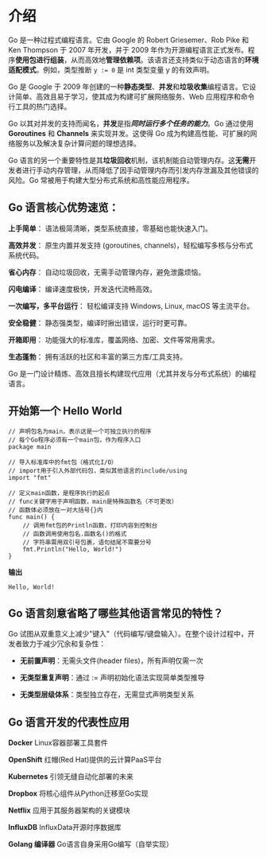 # 介绍
Go 是一种过程式编程语言。它由 Google 的 Robert Griesemer、Rob Pike 和 Ken Thompson 于 2007 年开发，并于 2009 年作为开源编程语言正式发布。程序**使用包进行组装**，从而高效地**管理依赖项**。该语言还支持类似于动态语言的**环境适配模式**。例如，类型推断 `y := 0` 是 int 类型变量 y 的有效声明。

Go 是 Google 于 2009 年创建的一种**静态类型**、**并发**和**垃圾收集**编程语言。它设计简单、高效且易于学习，使其成为构建可扩展网络服务、Web 应用程序和命令行工具的热门选择。

Go 以其对并发的支持而闻名，**并发**是指***同时运行多个任务的能力***。Go 通过使用 **Goroutines** 和 **Channels** 来实现并发。这使得 Go 成为构建高性能、可扩展的网络服务以及解决复杂计算问题的理想选择。

Go 语言的另一个重要特性是其**垃圾回收**机制，该机制能自动管理内存。这**无需**开发者进行手动内存管理，从而降低了因手动管理内存而引发内存泄漏及其他错误的风险。Go 常被用于构建大型分布式系统和高性能应用程序。

## Go 语言核心优势速览：

**上手简单**： 语法极简清晰，类型系统直接，零基础也能快速入门。

**高效并发**： 原生内置并发支持 (goroutines, channels)，轻松编写多核与分布式系统代码。

**省心内存**： 自动垃圾回收，无需手动管理内存，避免泄露烦恼。

**闪电编译**： 编译速度极快，开发迭代流畅高效。

**一次编写，多平台运行**： 轻松编译支持 Windows, Linux, macOS 等主流平台。

**安全稳健**： 静态强类型，编译时揪出错误，运行时更可靠。

**开箱即用**： 功能强大的标准库，覆盖网络、加密、文件等常用需求。

**生态蓬勃**： 拥有活跃的社区和丰富的第三方库/工具支持。

Go 是一门设计精炼、高效且擅长构建现代应用（尤其并发与分布式系统）的编程语言。

## 开始第一个 Hello World

```golang
// 声明包名为main，表示这是一个可独立执行的程序
// 每个Go程序必须有一个main包，作为程序入口
package main

// 导入标准库中的fmt包（格式化I/O）
// import用于引入外部代码包，类似其他语言的include/using
import "fmt"

// 定义main函数，是程序执行的起点
// func关键字用于声明函数，main是特殊函数名（不可更改）
// 函数体必须放在一对大括号{}内
func main() {
    // 调用fmt包的Println函数，打印内容到控制台
    // 函数调用使用包名.函数名()的格式
    // 字符串需用双引号包裹，语句结尾不需要分号
    fmt.Println("Hello, World!") 
}
```

**输出**

```
Hello, World!
```

## Go 语言刻意省略了哪些其他语言常见的特性？

Go 试图从双重意义上减少"键入"（代码编写/键盘输入）。在整个设计过程中，开发者致力于减少冗余和复杂性：

* **无前置声明**：无需头文件(header files)，所有声明仅需一次

* **无类型重复声明**：通过 := 声明初始化语法实现简单类型推导

* **无类型层级体系**：类型独立存在，无需显式声明类型关系

## Go 语言开发的代表性应用

**Docker**
Linux容器部署工具套件

**OpenShift**
红帽(Red Hat)提供的云计算PaaS平台

**Kubernetes**
引领无缝自动化部署的未来

**Dropbox**
将核心组件从Python迁移至Go实现

**Netflix**
应用于其服务器架构的关键模块

**InfluxDB**
InfluxData开源时序数据库

**Golang 编译器**
Go语言自身采用Go编写（自举实现）
